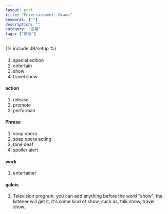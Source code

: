 ```yaml
---
layout: post
title: "Entertainment: Drama"
keywords: [""]
description: ""
category: "言葉"
tags: ["英語"]
---
```

{% include JB/setup %}

####
1. special edition
3. entertain
4. show
5. travel show


#### action
1. release
2. promote
3. performan


#### Phrase
1. soap opera
2. soap opera acting
3. tone deaf
4. spoiler alert

#### work
1. entertainer


#### galois
1. Television program, you can add anything before the word "show", the listener
   will get it, it's some kind of show, such as, talk show, travel show.
